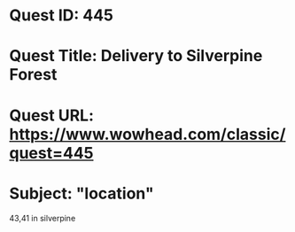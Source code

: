 # Quest ID: 445
# Quest Title: Delivery to Silverpine Forest
# Quest URL: https://www.wowhead.com/classic/quest=445
# Subject: "location"
43,41 in silverpine